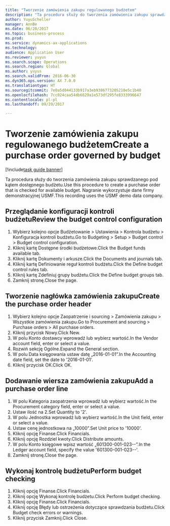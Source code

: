 ```yaml
--- 
title: "Tworzenie zamówienia zakupu regulowanego budżetem"
description: "Ta procedura służy do tworzenia zamówienia zakupu sprawdzanego pod kątem dostępnego budżetu."
author: YuyuScheller
manager: AnnBe
ms.date: 06/20/2017
ms.topic: business-process
ms.prod: 
ms.service: dynamics-ax-applications
ms.technology: 
audience: Application User
ms.reviewer: yuyus
ms.search.scope: Operations
ms.search.region: Global
ms.author: yuyus
ms.search.validFrom: 2016-06-30
ms.dyn365.ops.version: AX 7.0.0
ms.translationtype: HT
ms.sourcegitcommit: 7e0a5d044133b917a3eb9386773205218e5c1b40
ms.openlocfilehash: 7cc024caa54db6629a1e573df295fe8333996647
ms.contentlocale: pl-pl
ms.lasthandoff: 09/29/2017

---
```

# <a name="create-a-purchase-order-governed-by-budget"></a><span data-ttu-id="e5217-103">Tworzenie zamówienia zakupu regulowanego budżetem</span><span class="sxs-lookup"><span data-stu-id="e5217-103">Create a purchase order governed by budget</span></span>

[!include[task guide banner](../../includes/task-guide-banner.md)]

<span data-ttu-id="e5217-104">Ta procedura służy do tworzenia zamówienia zakupu sprawdzanego pod kątem dostępnego budżetu.</span><span class="sxs-lookup"><span data-stu-id="e5217-104">Use this procedure to create a purchase order that is checked for available budget.</span></span> <span data-ttu-id="e5217-105">Nagranie wykorzystuje dane firmy demonstracyjnej USMF.</span><span class="sxs-lookup"><span data-stu-id="e5217-105">This recording uses the USMF demo data company.</span></span>


## <a name="review-the-budget-control-configuration"></a><span data-ttu-id="e5217-106">Przeglądanie konfiguracji kontroli budżetu</span><span class="sxs-lookup"><span data-stu-id="e5217-106">Review the budget control configuration</span></span>
1. <span data-ttu-id="e5217-107">Wybierz kolejno opcje Budżetowanie > Ustawienia > Kontrola budżetu > Konfiguracja kontroli budżetu.</span><span class="sxs-lookup"><span data-stu-id="e5217-107">Go to Budgeting > Setup > Budget control > Budget control configuration.</span></span>
2. <span data-ttu-id="e5217-108">Kliknij kartę Dostępne środki budżetowe.</span><span class="sxs-lookup"><span data-stu-id="e5217-108">Click the Budget funds available tab.</span></span>
3. <span data-ttu-id="e5217-109">Kliknij kartę Dokumenty i arkusze.</span><span class="sxs-lookup"><span data-stu-id="e5217-109">Click the Documents and journals tab.</span></span>
4. <span data-ttu-id="e5217-110">Kliknij kartę Definiowanie reguł kontroli budżetu.</span><span class="sxs-lookup"><span data-stu-id="e5217-110">Click the Define budget control rules tab.</span></span>
5. <span data-ttu-id="e5217-111">Kliknij kartę Zdefiniuj grupy budżetu.</span><span class="sxs-lookup"><span data-stu-id="e5217-111">Click the Define budget groups tab.</span></span>
6. <span data-ttu-id="e5217-112">Zamknij stronę.</span><span class="sxs-lookup"><span data-stu-id="e5217-112">Close the page.</span></span>

## <a name="create-the-purchase-order-header"></a><span data-ttu-id="e5217-113">Tworzenie nagłówka zamówienia zakupu</span><span class="sxs-lookup"><span data-stu-id="e5217-113">Create the purchase order header</span></span>
1. <span data-ttu-id="e5217-114">Wybierz kolejno opcje Zaopatrzenie i sourcing > Zamówienia zakupu > Wszystkie zamówienia zakupu.</span><span class="sxs-lookup"><span data-stu-id="e5217-114">Go to Procurement and sourcing > Purchase orders > All purchase orders.</span></span>
2. <span data-ttu-id="e5217-115">Kliknij przycisk Nowy.</span><span class="sxs-lookup"><span data-stu-id="e5217-115">Click New.</span></span>
3. <span data-ttu-id="e5217-116">W polu Konto dostawcy wprowadź lub wybierz wartość.</span><span class="sxs-lookup"><span data-stu-id="e5217-116">In the Vendor account field, enter or select a value.</span></span>
4. <span data-ttu-id="e5217-117">Rozwiń sekcję Ogólne.</span><span class="sxs-lookup"><span data-stu-id="e5217-117">Expand the General section.</span></span>
5. <span data-ttu-id="e5217-118">W polu Data księgowania ustaw datę „2016-01-01”.</span><span class="sxs-lookup"><span data-stu-id="e5217-118">In the Accounting date field, set the date to '2016-01-01'.</span></span>
6. <span data-ttu-id="e5217-119">Kliknij przycisk OK.</span><span class="sxs-lookup"><span data-stu-id="e5217-119">Click OK.</span></span>

## <a name="add-a-purchase-order-line"></a><span data-ttu-id="e5217-120">Dodawanie wiersza zamówienia zakupu</span><span class="sxs-lookup"><span data-stu-id="e5217-120">Add a purchase order line</span></span>
1. <span data-ttu-id="e5217-121">W polu Kategoria zaopatrzenia wprowadź lub wybierz wartość.</span><span class="sxs-lookup"><span data-stu-id="e5217-121">In the Procurement category field, enter or select a value.</span></span>
2. <span data-ttu-id="e5217-122">Ustaw ilość na 2.</span><span class="sxs-lookup"><span data-stu-id="e5217-122">Set Quantity to '2'.</span></span>
3. <span data-ttu-id="e5217-123">W polu Jednostka wprowadź lub wybierz wartość.</span><span class="sxs-lookup"><span data-stu-id="e5217-123">In the Unit field, enter or select a value.</span></span>
4. <span data-ttu-id="e5217-124">Ustaw cenę jednostkowa na „10000”.</span><span class="sxs-lookup"><span data-stu-id="e5217-124">Set Unit price to '10000'.</span></span>
5. <span data-ttu-id="e5217-125">Kliknij opcję Finanse.</span><span class="sxs-lookup"><span data-stu-id="e5217-125">Click Financials.</span></span>
6. <span data-ttu-id="e5217-126">Kliknij opcję Rozdziel kwoty.</span><span class="sxs-lookup"><span data-stu-id="e5217-126">Click Distribute amounts.</span></span>
7. <span data-ttu-id="e5217-127">W polu Konto księgowe wpisz wartość „601300-001-023--”.</span><span class="sxs-lookup"><span data-stu-id="e5217-127">In the Ledger account field, specify the value '601300-001-023--'.</span></span>
8. <span data-ttu-id="e5217-128">Zamknij stronę.</span><span class="sxs-lookup"><span data-stu-id="e5217-128">Close the page.</span></span>

## <a name="perform-budget-checking"></a><span data-ttu-id="e5217-129">Wykonaj kontrolę budżetu</span><span class="sxs-lookup"><span data-stu-id="e5217-129">Perform budget checking</span></span>
1. <span data-ttu-id="e5217-130">Kliknij opcję Finanse.</span><span class="sxs-lookup"><span data-stu-id="e5217-130">Click Financials.</span></span>
2. <span data-ttu-id="e5217-131">Kliknij opcję Wykonaj kontrolę budżetu.</span><span class="sxs-lookup"><span data-stu-id="e5217-131">Click Perform budget checking.</span></span>
3. <span data-ttu-id="e5217-132">Kliknij opcję Finanse.</span><span class="sxs-lookup"><span data-stu-id="e5217-132">Click Financials.</span></span>
4. <span data-ttu-id="e5217-133">Kliknij opcję Błędy lub ostrzeżenia dotyczące sprawdzania budżetu.</span><span class="sxs-lookup"><span data-stu-id="e5217-133">Click Budget check errors or warnings.</span></span>
5. <span data-ttu-id="e5217-134">Kliknij przycisk Zamknij.</span><span class="sxs-lookup"><span data-stu-id="e5217-134">Click Close.</span></span>


